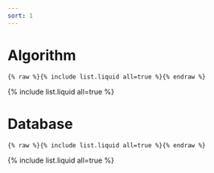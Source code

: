 ```yaml
---
sort: 1
---
```


# Algorithm

```
{% raw %}{% include list.liquid all=true %}{% endraw %}
```

{% include list.liquid all=true %}



# Database

```
{% raw %}{% include list.liquid all=true %}{% endraw %}
```

{% include list.liquid all=true %}
